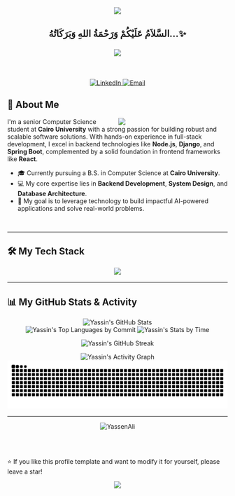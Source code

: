 <div align="center">
  <img src="https://capsule-render.vercel.app/api?type=waving&color=gradient&height=200&section=header&text=Yassin%20Ali&fontSize=80&fontAlignY=35&animation=twinkling&fontColor=white" />
</div>

<div align='center'>

## <b>السَّلاَمُ عَلَيْكُمْ وَرَحْمَةُ اللهِ وَبَرَكَاتُهُ...✨</b>

</div>
<h3 align="center">
  <img src="https://readme-typing-svg.herokuapp.com/?font=Righteous&size=35&center=true&vCenter=true&width=500&height=70&duration=4000&lines=Hi+There!+👋;I'm+Yassin+Ali!;A+Passionate+Software+Engineer;Backend+Engineer;from+Cairo,+Egypt+🇪🇬" />
</h3>

<br/>

<p align="center">
  <a href="https://linkedin.com/in/YassenAli" target="_blank">
    <img src="https://img.shields.io/badge/LinkedIn-0077B5?style=for-the-badge&logo=linkedin&logoColor=white" alt="LinkedIn"/>
  </a>
  <a href="mailto:yassinalilearning77076@gmail.com">
    <img src="https://img.shields.io/badge/Gmail-D14836?style=for-the-badge&logo=gmail&logoColor=white" alt="Email"/>
  </a>
  <!-- <a href="https://www.hackerrank.com/profile/yassinalil">
    <img src="https://img.shields.io/badge/-Hackerrank-2EC866?style=for-the-badge&logo=HackerRank&logoColor=white" alt="HackerRank"/>
  </a> -->
  </p>
  
## 🚀 About Me

<picture> <img align="right" src="https://github.com/7oSkaaa/7oSkaaa/blob/main/Images/Right_Side.gif?raw=true" width = 250px></picture>

<!-- >  -->
I'm a senior Computer Science student at **Cairo University** with a strong passion for building robust and scalable software solutions. With hands-on experience in full-stack development, I excel in backend technologies like **Node.js**, **Django**, and **Spring Boot**, complemented by a solid foundation in frontend frameworks like **React**.

- 🎓 Currently pursuing a B.S. in Computer Science at **Cairo University**.
- 💻 My core expertise lies in **Backend Development**, **System Design**, and **Database Architecture**.
- 🎯 My goal is to leverage technology to build impactful AI-powered applications and solve real-world problems. <!-- - 🌐 Visit my [Portfolio](https://yassin-ali.netlify.app)--><!-- - 📄 Check my [CV](https://github.com/YassenAli/My-CV)--><!-- - 🏆 View my [Certificates](https://github.com/YassenAli/My-Certificates)-->

<br/>

---

## 🛠️ My Tech Stack

<p align="center">
  <a href="https://skillicons.dev">
    <img src="https://skillicons.dev/icons?i=python,javascript,java,cpp,html,css,react,nodejs,express,django,spring,mysql,mongodb,docker,aws,git,postman,linux" />
  </a>
</p>

---
<!--
## 📂 My Projects

Here's a categorized list of my projects. Feel free to explore them!

<details>
<summary><b>🚀 Full-Stack & Backend-Focused</b></summary>
<br/>
<table>
  <tr>
    <td width="50%">
      <a href="https://github.com/YassenAli/Mentoria">
        <img src="https://github-readme-stats.vercel.app/api/pin/?username=YassenAli&repo=Mentoria&theme=radical&bg_color=141321&hide_border=true&icon_color=F8D866" alt="Mentoria" />
      </a>
    </td>
    <td width="50%">
      <a href="https://github.com/YassenAli/Event-System">
        <img src="https://github-readme-stats.vercel.app/api/pin/?username=YassenAli&repo=Event-System&theme=radical&bg_color=141321&hide_border=true&icon_color=F8D866" alt="Event System" />
      </a>
    </td>
  </tr>
  <tr>
    <td width="50%">
      <a href="https://github.com/YassenAli/Learning-Management-System-LMS">
        <img src="https://github-readme-stats.vercel.app/api/pin/?username=YassenAli&repo=Learning-Management-System-LMS&theme=radical&bg_color=141321&hide_border=true&icon_color=F8D866" alt="LMS" />
      </a>
    </td>
    <td width="50%">
      <a href="https://github.com/YassenAli/E-Commerce-Platform">
        <img src="https://github-readme-stats.vercel.app/api/pin/?username=YassenAli&repo=E-Commerce-Platform&theme=radical&bg_color=141321&hide_border=true&icon_color=F8D866" alt="E-Commerce Platform" />
      </a>
    </td>
  </tr>
</table>
</details>

<details>
<summary><b>💻 Frontend-Focused</b></summary>
<br/>
<table>
  <tr>
    <td width="50%">
      <a href="https://github.com/YassenAli/Libri">
        <img src="https://github-readme-stats.vercel.app/api/pin/?username=YassenAli&repo=Libri&theme=radical&bg_color=141321&hide_border=true&icon_color=F8D866" alt="Libri" />
      </a>
    </td>
    <td width="50%">
      <a href="https://github.com/YassenAli/React-Projects">
        <img src="https://github-readme-stats.vercel.app/api/pin/?username=YassenAli&repo=React-Projects&theme=radical&bg_color=141321&hide_border=true&icon_color=F8D866" alt="React Projects" />
      </a>
    </td>
  </tr>
</table>
</details>

<details>
<summary><b>🐍 Python & Data Science</b></summary>
<br/>
<table>
  <tr>
    <td width="50%">
      <a href="https://github.com/YassenAli/Scientific-Computing-with-Python">
        <img src="https://github-readme-stats.vercel.app/api/pin/?username=YassenAli&repo=Scientific-Computing-with-Python&theme=radical&bg_color=141321&hide_border=true&icon_color=F8D866" alt="Scientific Computing" />
      </a>
    </td>
    <td width="50%">
      <a href="https://github.com/YassenAli/Data-Analysis-with-Python">
        <img src="https://github-readme-stats.vercel.app/api/pin/?username=YassenAli&repo=Data-Analysis-with-Python&theme=radical&bg_color=141321&hide_border=true&icon_color=F8D866" alt="Data Analysis" />
      </a>
    </td>
  </tr>
</table>
</details>

<details>
<summary><b>⚙️ System & Command-Line Tools</b></summary>
<br/>
<table>
  <tr>
    <td width="50%">
      <a href="https://github.com/YassenAli/Online-Judge">
        <img src="https://github-readme-stats.vercel.app/api/pin/?username=YassenAli&repo=Online-Judge&theme=radical&bg_color=141321&hide_border=true&icon_color=F8D866" alt="Online Judge" />
      </a>
    </td>
    <td width="50%">
      <a href="https://github.com/YassenAli/Command-Line-Interpreter">
        <img src="https://github-readme-stats.vercel.app/api/pin/?username=YassenAli&repo=Command-Line-Interpreter&theme=radical&bg_color=141321&hide_border=true&icon_color=F8D866" alt="Command-Line Interpreter" />
      </a>
    </td>
  </tr>
</table>
</details>

<details>
<summary><b>📚 Other Repositories & Learning</b></summary>
<br/>
<table>
  <tr>
    <td width="50%">
      <a href="https://github.com/YassenAli/My-CV">
        <img src="https://github-readme-stats.vercel.app/api/pin/?username=YassenAli&repo=My-CV&theme=radical&bg_color=141321&hide_border=true&icon_color=F8D866" alt="My CV" />
      </a>
    </td>
    <td width="50%">
      <a href="https://github.com/YassenAli/YassenAli">
        <img src="https://github-readme-stats.vercel.app/api/pin/?username=YassenAli&repo=YassenAli&theme=radical&bg_color=141321&hide_border=true&icon_color=F8D866" alt="Profile README" />
      </a>
    </td>
  </tr>
</table>
</details>
-->
<!--
## 🛠️ Technical Skills

<details>
<summary>Programming Languages</summary>
<br/>

![Python](https://img.shields.io/badge/Python-3776AB?style=for-the-badge&logo=python&logoColor=white)
![JavaScript](https://img.shields.io/badge/JavaScript-F7DF1E?style=for-the-badge&logo=javascript&logoColor=black)
![Java](https://img.shields.io/badge/Java-ED8B00?style=for-the-badge&logo=openjdk&logoColor=white)
![C++](https://img.shields.io/badge/C++-00599C?style=for-the-badge&logo=c%2B%2B&logoColor=white)
![SQL](https://img.shields.io/badge/SQL-4479A1?style=for-the-badge&logo=mysql&logoColor=white)
![HTML5](https://img.shields.io/badge/HTML5-E34F26?style=for-the-badge&logo=html5&logoColor=white)
![CSS3](https://img.shields.io/badge/CSS3-1572B6?style=for-the-badge&logo=css3&logoColor=white)

</details>

<details>
<summary>Frameworks & Libraries</summary>
<br/>

![React](https://img.shields.io/badge/React-20232A?style=for-the-badge&logo=react&logoColor=61DAFB)
![Node.js](https://img.shields.io/badge/Node.js-339933?style=for-the-badge&logo=nodedotjs&logoColor=white)
![Django](https://img.shields.io/badge/Django-092E20?style=for-the-badge&logo=django&logoColor=white)
![Spring Boot](https://img.shields.io/badge/Spring_Boot-6DB33F?style=for-the-badge&logo=spring-boot&logoColor=white)
![Express.js](https://img.shields.io/badge/Express.js-000000?style=for-the-badge&logo=express&logoColor=white)

</details>

<details>
<summary>Tools & Platforms</summary>
<br/>

![Git](https://img.shields.io/badge/Git-F05032?style=for-the-badge&logo=git&logoColor=white)
![MySQL](https://img.shields.io/badge/MySQL-4479A1?style=for-the-badge&logo=mysql&logoColor=white)
![MongoDB](https://img.shields.io/badge/MongoDB-47A248?style=for-the-badge&logo=mongodb&logoColor=white)
![AWS](https://img.shields.io/badge/AWS-232F3E?style=for-the-badge&logo=amazon-aws&logoColor=white)
![Docker](https://img.shields.io/badge/Docker-2496ED?style=for-the-badge&logo=docker&logoColor=white)

</details>

<br/>-->

<!-- ## 🎯 Featured Projects

<div align="center">

<a href="https://github.com/YassenAli/Mentoria">
  <img src="https://github-readme-stats.vercel.app/api/pin/?username=YassenAli&repo=Mentoria&theme=react&bg_color=1F222E&title_color=F85D7F&hide_border=true&icon_color=F8D866&show_icons=true" alt="Mentoria" />
</a>

<a href="https://github.com/YassenAli/Event-System">
  <img src="https://github-readme-stats.vercel.app/api/pin/?username=YassenAli&repo=Event-System&theme=react&bg_color=1F222E&title_color=F85D7F&hide_border=true&icon_color=F8D866&show_icons=true" alt="Eventi" />
</a>

<a href="https://github.com/YassenAli/Libri">
  <img src="https://github-readme-stats.vercel.app/api/pin/?username=YassenAli&repo=Libri&theme=react&bg_color=1F222E&title_color=F85D7F&hide_border=true&icon_color=F8D866&show_icons=true" alt="Libri" />
</a>

<a href="https://github.com/YassenAli/Learning-Management-System-LMS">
  <img src="https://github-readme-stats.vercel.app/api/pin/?username=YassenAli&repo=Learning-Management-System-LMS&theme=react&bg_color=1F222E&title_color=F85D7F&hide_border=true&icon_color=F8D866&show_icons=true" alt="LMS" />
</a>

</div>

<p align="center">
  <a href="https://github.com/YassenAli?tab=repositories">
    <img alt="All Repositories" title="All Repositories" src="https://custom-icon-badges.demolab.com/badge/-Click%20Here%20For%20All%20My%20Repos-1F222E?style=for-the-badge&logoColor=white&logo=repo"/>
  </a>
</p> -->

## 📊 My GitHub Stats & Activity

<div align="center">
  <img src="https://github-readme-stats.vercel.app/api?username=YassenAli&show_icons=true&theme=radical&hide_border=true&count_private=true" alt="Yassin's GitHub Stats" />
</div>
<div align="center">
  <img alt="Yassin's Top Languages by Commit" src="https://github-profile-summary-cards.vercel.app/api/cards/most-commit-language?username=YassenAli&theme=radical" width="49.5%" />
  <img alt="Yassin's Stats by Time" src="https://github-profile-summary-cards.vercel.app/api/cards/productive-time?username=YassenAli&theme=radical" width="49.5%" />
</div>
<p align="center">
  <img src="https://github-readme-streak-stats.herokuapp.com/?user=YassenAli&theme=radical&hide_border=true" alt="Yassin's GitHub Streak"/>
</p>
<div align="center">
  <img src="https://github-readme-activity-graph.vercel.app/graph?username=YassenAli&bg_color=141321&color=A9FEF7&line=626069&point=F8D847&area_color=FE428E&title_color=FE428E&area=true&hide_border=true" alt="Yassin's Activity Graph" />
</div>

<div align="center">
  <img src="https://raw.githubusercontent.com/YassenAli/YassenAli/output/snake.svg" alt="Snake animation" />
</div>

<!--

<h3> 🛠 &nbsp;Tech Stack <img src="https://media.giphy.com/media/j2pOGeGYKe2xCCKwfi/giphy.gif" width="40"></h3>

- 💻 &nbsp;
  ![Python](https://img.shields.io/badge/-Python-333333?style=flat&logo=python)
  ![Pandas](https://img.shields.io/badge/Pandas-150458?style=flat-square&logo=pandas&logoColor=white)
  ![NumPy](https://img.shields.io/badge/Numpy-013243?style=flat-square&logo=numpy&logoColor=white)
  ![Scikit-Learn](https://img.shields.io/badge/Scikit--Learn-F7931E?style=flat-square&logo=scikit-learn&logoColor=white)
  ![TensorFlow](https://img.shields.io/badge/TensorFlow-FF6F00?style=flat-square&logo=tensorflow&logoColor=white)
  ![OpenCV](https://img.shields.io/badge/-OpenCV-333333?style=flat&logo=OpenCV)

- 📊 &nbsp;
  ![Power BI](https://img.shields.io/badge/Power%20BI-F2C811?style=flat-square)
  ![Tableau](https://img.shields.io/badge/Tableau-E97627?style=flat-square)
  ![Matplotlib](https://img.shields.io/badge/Matplotlib-11557C?style=flat-square)
  ![Seaborn](https://img.shields.io/badge/Seaborn-008080?style=flat-square)
  ![SQL](https://img.shields.io/badge/SQL-4479A1?style=flat-square&logo=mysql&logoColor=white)
  ![SSIS](https://img.shields.io/badge/SSIS-4479A1?style=flat-square&logo=sql-server&logoColor=white)
  ![SSRS](https://img.shields.io/badge/SSRS-4479A1?style=flat-square&logo=sql-server&logoColor=white)
  ![SSAS](https://img.shields.io/badge/SSAS-4479A1?style=flat-square&logo=sql-server&logoColor=white)

- 🌐 &nbsp;
  ![HTML5](https://img.shields.io/badge/-HTML5-333333?style=flat&logo=HTML5)
  ![CSS](https://img.shields.io/badge/-CSS-333333?style=flat&logo=CSS3&logoColor=1572B6)
  ![Flask](https://img.shields.io/badge/-Flask-333333?style=flat&logo=flask)

- 🛢 &nbsp;
  ![MySQL](https://img.shields.io/badge/-MySQL-333333?style=flat&logo=mysql)
  ![NoSQL](https://img.shields.io/badge/-NoSQL-333333?style=flat&logo=nosql)


- ⚙️ &nbsp;
  ![Git](https://img.shields.io/badge/-Git-333333?style=flat&logo=git)
  ![GitHub](https://img.shields.io/badge/-GitHub-333333?style=flat&logo=github)

- 🔧 &nbsp;
  ![Jupyter](https://img.shields.io/badge/Jupyter-F37626?style=flat-square&logo=Jupyter&logoColor=white)
  ![VS Code](https://img.shields.io/badge/-VS%20Code-333333?style=flat&logo=visual-studio-code&logoColor=007ACC)
  ![PyCharm](https://img.shields.io/badge/-PyCharm-333333?style=flat&logo=pycharm&logoColor=007ACC)
  ![Google Colab](https://img.shields.io/badge/Google%20Colab-F9AB00?style=flat-square&logo=google-colab&logoColor=white)


<h3 align="left"><img src="https://media.giphy.com/media/5WJ6SOKeNKrSzblU4R/giphy.gif" width=22 height=22> Connect with me:</h3> 

[<img src='https://cdn3.iconfinder.com/data/icons/capsocial-round/500/linkedin-64.png' alt='linkedin' height='40'>](https://www.linkedin.com/in/MoatazElmesmary/)
[<img src='https://cdn2.iconfinder.com/data/icons/social-media-2285/512/1_Facebook_colored_svg_copy-128.png' alt='facebook' height='40'>](https://www.facebook.com/MoatazElmesmary)
[<img src='https://cdn3.iconfinder.com/data/icons/2018-social-media-logotypes/1000/2018_social_media_popular_app_logo_twitter-64.png' alt='twitter' height='40'>](https://twitter.com/MoatazElmesmary)
[<img src='https://cdn4.iconfinder.com/data/icons/social-media-logos-6/512/71-github-64.png' alt='github' height='40'>](https://github.com/Moataz-Elmesmary)
[<img src='https://cdn3.iconfinder.com/data/icons/popular-services-brands-vol-2/512/discord-64.png' alt='discord' height='40'>](https://discord.com/users/moatazelmesmary)
<img src="https://github.com/TheDudeThatCode/TheDudeThatCode/blob/master/Assets/Handshake.gif" height="32px">

<a href="mailto:moataz.mesmary@gmail.com"><img alt="Email" src="https://img.shields.io/badge/Email-moataz.mesmary@gmail.com-blue?style=flat-square&logo=gmail"></a><br>
<a href="https://www.instagram.com/moatazelmesmary/"><img alt="Instagram" src="https://img.shields.io/badge/Instagram-moatazelmesmary-blue?style=flat-square&logo=instagram"></a>


-->


<!--<p align="center">
    <a href="https://github-readme-streak-stats.herokuapp.com/?user=YassenAli&theme=radical&hide_border=true">
      <img src="https://github-readme-streak-stats.herokuapp.com/?user=YassenAli&theme=radical&hide_border=true" alt="Yassin's GitHub streak"/>
    </a>
</p>

<div align="center">
<a href="https://github-readme-streak-stats.herokuapp.com/?user=YassenAli&theme=radical&hide_border=true">
  <img src="https://github-readme-streak-stats.herokuapp.com/?user=YassenAli&theme=radical&hide_border=true" alt="Yassin's GitHub Streak" />
    </a> 
  <img src="https://github-readme-stats.vercel.app/api?username=YassenAli&show_icons=true&theme=radical&hide_border=true" alt="Yassin's GitHub Stats" />
</div>

<div align="center">
  <img src="https://github-readme-activity-graph.vercel.app/graph?username=YassenAli&custom_title=Yassin's%20GitHub%20Activity%20Graph&bg_color=141321&color=A9FEF7&line=626069&point=F8D847&area_color=FE428E&title_color=FE428E&area=true" alt="Yassin's Activity Graph" />
</div>

<a> 
  <a href="https://denvercoder1-github-readme-stats.vercel.app/api?username=YassenAli&show_icons=true&count_private=true&theme=radical&hide_border=true">
    <img alt="Yassin's Github Stats" src="https://denvercoder1-github-readme-stats.vercel.app/api?username=YassenAli&show_icons=true&count_private=true&theme=radical" height="192px" width="49.5%"/>
  </a>
  <a href="https://github.com/YassenAli">
    <img alt="Yassin's Top Languages by Repo" src="https://github-readme-stats.vercel.app/api/top-langs/?username=YassenAli&langs_count=8&layout=compact&theme=radical" height="192px" width="49.5%"/>
  </a>
</a>

<a href="https://github.com/YassenAli">
  <img alt="Yassin's Top Languages by Commit" src="https://github-profile-summary-cards.vercel.app/api/cards/most-commit-language?username=YassenAli&theme=radical" width="49.5%" />
  <img alt="Yassin's Stats by Time" src="https://github-profile-summary-cards.vercel.app/api/cards/productive-time?username=YassenAli&theme=radical" width="49.5%" />
</a>

<img src="https://raw.githubusercontent.com/YassenAli/YassenAli/output/snake.svg" alt="Snake animation" />-->

<!-- 3D Contribution Graph -->
<!-- ![3D Profile](./profile-3d-contrib/profile-night-rainbow.svg) -->
<!-- ![3D Profile](https://github.com/JayantGoel001/JayantGoel001/blob/master/profile-3d-contrib/profile-night-rainbow.svg) -->

---

<!-- Visitors Count -->
<div align="center">
<!--   <br/><p align="centre"><b>Profile Views</b></p>   -->
<!--   <p align="center">
    <a href="https://profile-counter.glitch.me/YassenAli/count.svg">
  <img align="center" src="https://profile-counter.glitch.me/YassenAli/count.svg" />
      </a>
  </p> -->
  <p align="center"> <img src="https://komarev.com/ghpvc/?username=YassenAli&label=Profile%20views&color=0e75b6&style=flat" alt="YassenAli" /> </p>
  <br/>
</div>

<br/>

⭐️ If you like this profile template and want to modify it for yourself, please leave a star!

<div align="center">
  <img src="https://capsule-render.vercel.app/api?type=waving&color=gradient&height=100&section=footer" />
</div>
